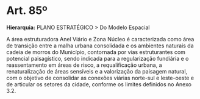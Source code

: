 # Art. 85º

**Hierarquia:** PLANO ESTRATÉGICO > Do Modelo Espacial

A área estruturadora Anel Viário e Zona Núcleo é caracterizada como área de transição entre a malha urbana consolidada e os ambientes naturais da cadeia de morros do Município, contornada por vias estruturantes com potencial paisagístico, sendo indicada para a regularização fundiária e o reassentamento em áreas de risco, a requalificação urbana, a renaturalização de áreas sensíveis e a valorização da paisagem natural, com o objetivo de consolidar as conexões viárias norte-sul e leste-oeste e de articular os setores da cidade, conforme os limites definidos no Anexo 3.2.






